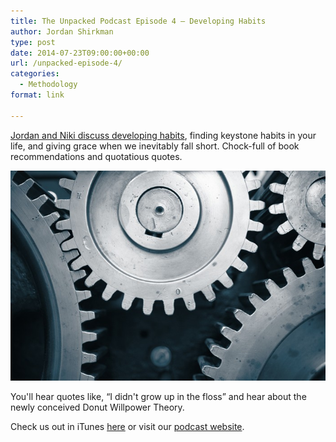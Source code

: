 ```yaml
---
title: The Unpacked Podcast Episode 4 – Developing Habits
author: Jordan Shirkman
type: post
date: 2014-07-23T09:00:00+00:00
url: /unpacked-episode-4/
categories:
  - Methodology
format: link

---
```

[Jordan and Niki discuss developing habits](http://unpacked.co/4), finding keystone habits in your life, and giving grace when we inevitably fall short. Chock-full of book recommendations and quotatious quotes.

[![Image](/static/images/Cogs.jpeg)](http://unpacked.co/4)

You'll hear quotes like, &#8220;I didn't grow up in the floss&#8221; and hear about the newly conceived Donut Willpower Theory.

Check us out in iTunes [here](https://itunes.apple.com/us/podcast/the-unpacked-podcast/id887182955?mt=2) or visit our [podcast website](http://unpacked.co/4).
